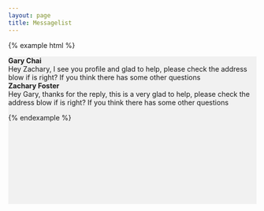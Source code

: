 ```yaml
---
layout: page
title: Messagelist
---
```


{% example html %}

<div style='height:300px;width:100%;background-color:#f1f1f1'>
  <div class='mc-messagelist'>
    <div class='mc-section'>
      <div class='mc-messagelist-item'>
        <div class='mc-messagelist-item-left'>
          <div class='mc-avatar-mid'></div>
        </div>
        <div class='mc-messagelist-item-content'>
          <div class='mc-messagelist-headline'><strong>Gary Chai</strong></div>
          <div class='mc-messagelist-content'>Hey Zachary, I see you profile and glad to help, please check the address blow if is right? If you think there has some other questions</div>
        </div>
        <span class='divider'></span>
      </div>
      <div class='mc-messagelist-item'>
        <div class='mc-messagelist-item-left'>
          <div class='mc-avatar-mid'></div>
        </div>
        <div class='mc-messagelist-item-content'>
          <div class='mc-messagelist-headline'><strong>Zachary Foster</strong></div>
          <div class='mc-messagelist-content'>Hey Gary, thanks for the reply, this is a very glad to help, please check the address blow if is right? If you think there has some other questions</div>
        </div>
      </div>
  </div>
</div>

{% endexample %}